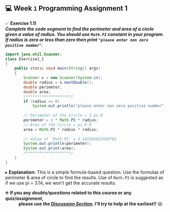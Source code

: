 ## :computer: Week `1` Programming Assignment 1

:white_check_mark: **Exercise 1.1)**<br>
***Complete the code segment to find the perimeter and area of a circle given a value of radius.
You should use `Math.PI` constant in your program. If radius is zero or less than zero then print `"please enter non zero positive number"`.***

```java
import java.util.Scanner;
class Exercise1_1
{
    public static void main(String[] args)
    {
        Scanner s = new Scanner(System.in);
        double radius = s.nextDouble();
        double perimeter;
        double area;
        /********************/
	    if (radius <= 0)
	        System.out.println("please enter non zero positive number");
	    
	    // Perimeter of the Circle = 2.pi.R
	    perimeter = 2 * Math.PI * radius;
	    // Area of the Circle = pi.R.R
	    area = Math.PI * radius * radius;
	    
	    // Value of `Math.PI` = 3.141592653589793
	    System.out.println(perimeter);
	    System.out.print(area);
        /********************/
	}
}
```
▸ **Explanation:** This is a simple formula-based question. Use the formulas of perimeter & area of circle to find the results.
Use of `Math.PI` is suggested as if we use pi = 3.14, we won't get the accurate results.

:heavy_plus_sign: **If you any _doubts/questions_ related to this course or any _quiz/assignment_, <br>
&emsp;&emsp;&emsp;please use the <a href="https://github.com/guru-shreyansh/NPTEL-Programming-in-Java/discussions"><i>Discussion Section</i></a>. I'll try to help at the earliest!!** :smiley:
